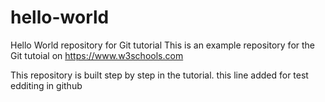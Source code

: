 # hello-world
Hello World repository for Git tutorial
This is an example repository for the Git tutoial on https://www.w3schools.com

This repository is built step by step in the tutorial. 
this line added for test edditing in github

